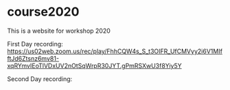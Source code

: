# course2020
This is a website for workshop 2020

First Day recording: https://us02web.zoom.us/rec/play/FhhCQW4s_S_t3OIFR_UfCMVyy2i6V1MIfftJd6Ztsnz6mv81-xqRYmvIEoTlVDxUV2nOtSqWrpR30JYT.gPmRSXwU3f8Yiy5Y

Second Day recording: 
